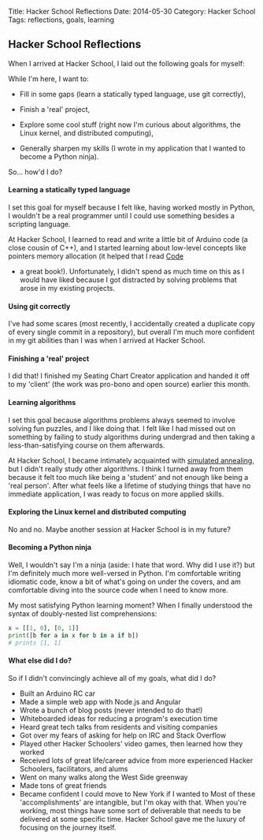 Title: Hacker School Reflections
Date: 2014-05-30
Category: Hacker School
Tags: reflections, goals, learning

## Hacker School Reflections
When I arrived at Hacker School, I laid out the following goals for myself:

While I'm here, I want to:
<ul>
<li>
<p>Fill in some gaps
(learn a statically typed language, use git correctly),</p>
</li>
<li>
<p>Finish a 'real' project, </p>
</li>
<li>
<p>Explore some cool stuff (right now I'm curious
about algorithms, the Linux kernel, and distributed computing),</p>
</li>
<li>
<p>Generally sharpen my skills (I wrote in my application that I
wanted to become a Python ninja). </p>
</li>
</ul>

So... how'd I do?


#### Learning a statically typed language

I set this goal for myself because I felt like, having worked mostly in Python,
I wouldn't be a real programmer until I could use something besides a scripting
language.

At Hacker School, I learned to read and write a little bit of Arduino code (a
close cousin of C++), and I started learning about low-level concepts like
pointers memory allocation (it helped that I read
[Code](http://www.amazon.com/Code-Language-Computer-Hardware-Software/dp/0735611319/ref=sr_1_1?s=books&ie=UTF8&qid=1401493596&sr=1-1&keywords=code)
- a great book!). Unfortunately, I didn't spend as much time on this as I would
have liked because I got distracted by solving problems that arose in my
existing projects.


#### Using git correctly

I've had some scares (most recently, I accidentally created a duplicate copy of
every single commit in a repository), but overall I'm much more confident in my
git abilities than I was when I arrived at Hacker School.

#### Finishing a 'real' project

I did that! I finished my Seating Chart Creator application and handed it off to
my 'client' (the work was pro-bono and open source) earlier this month.


#### Learning algorithms

I set this goal because algorithms problems always seemed to involve solving fun
puzzles, and I like doing that. I felt like I had missed out on something by
failing to study algorithms during undergrad and then taking a
less-than-satisfying course on them afterwards.

At Hacker School, I became intimately acquainted with [simulated
annealing](/simulated-annealing.html), but I didn't really study other
algorithms. I think I turned away from them because it felt too much like being
a 'student' and not enough like being a 'real person'. After what feels like a
lifetime of studying things that have no immediate application, I was ready to
focus on more applied skills.


#### Exploring the Linux kernel and distributed computing

No and no. Maybe another session at Hacker School is in my future?


#### Becoming a Python ninja

Well, I wouldn't say I'm a ninja (aside: I hate that word. Why did I use it?)
but I'm definitely much more well-versed in Python. I'm comfortable writing
idiomatic code, know a bit of what's going on under the covers, and am
comfortable diving into the source code when I need to know more.

My most satisfying Python learning moment? When I finally understood the syntax
of doubly-nested list comprehensions:

```python
x = [[1, 0], [0, 1]]
print([b for a in x for b in a if b])
# prints [1, 1]
```

#### What else did I do?
So if I didn't convincingly achieve all of my goals, what did I do?

* Built an Arduino RC car
* Made a simple web app with Node.js and Angular
* Wrote a bunch of blog posts (never intended to do that!)
* Whiteboarded ideas for reducing a program's execution time
* Heard great tech talks from residents and visiting companies
* Got over my fears of asking for help on IRC and Stack Overflow
* Played other Hacker Schoolers' video games, then learned how they worked
* Received lots of great life/career advice from more experienced Hacker
Schoolers, facilitators, and alums
* Went on many walks along the West Side greenway
* Made tons of great friends
* Became confident I could move to New York if I wanted to
Most of these 'accomplishments' are intangible, but I'm okay with that. When
you're working, most things have some sort of deliverable that needs to be
delivered at some specific time. Hacker School gave me the luxury of focusing on
the journey itself.
